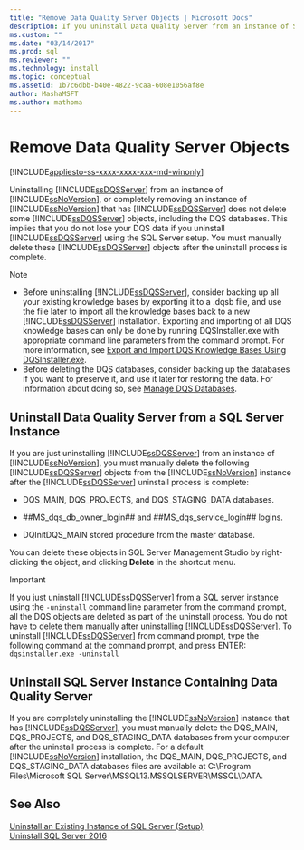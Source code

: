 ```yaml
---
title: "Remove Data Quality Server Objects | Microsoft Docs"
description: If you uninstall Data Quality Server from an instance of SQL Server, some Data Quality Server objects, including the DQS databases, must be deleted manually.
ms.custom: ""
ms.date: "03/14/2017"
ms.prod: sql
ms.reviewer: ""
ms.technology: install
ms.topic: conceptual
ms.assetid: 1b7c6dbb-b40e-4822-9caa-608e1056af8e
author: MashaMSFT
ms.author: mathoma
---
```

# Remove Data Quality Server Objects
[!INCLUDE[appliesto-ss-xxxx-xxxx-xxx-md-winonly](../../includes/appliesto-ss-xxxx-xxxx-xxx-md-winonly.md)]

  Uninstalling [!INCLUDE[ssDQSServer](../../includes/ssdqsserver-md.md)] from an instance of [!INCLUDE[ssNoVersion](../../includes/ssnoversion-md.md)], or completely removing an instance of [!INCLUDE[ssNoVersion](../../includes/ssnoversion-md.md)] that has [!INCLUDE[ssDQSServer](../../includes/ssdqsserver-md.md)] does not delete some [!INCLUDE[ssDQSServer](../../includes/ssdqsserver-md.md)] objects, including the DQS databases. This implies that you do not lose your DQS data if you uninstall [!INCLUDE[ssDQSServer](../../includes/ssdqsserver-md.md)] using the SQL Server setup. You must manually delete these [!INCLUDE[ssDQSServer](../../includes/ssdqsserver-md.md)] objects after the uninstall process is complete.  
  
> [!NOTE]
>  -   Before uninstalling [!INCLUDE[ssDQSServer](../../includes/ssdqsserver-md.md)], consider backing up all your existing knowledge bases by exporting it to a .dqsb file, and use the file later to import all the knowledge bases back to a new [!INCLUDE[ssDQSServer](../../includes/ssdqsserver-md.md)] installation. Exporting and importing of all DQS knowledge bases can only be done by running DQSInstaller.exe with appropriate command line parameters from the command prompt. For more information, see [Export and Import DQS Knowledge Bases Using DQSInstaller.exe](../../data-quality-services/install-windows/export-and-import-dqs-knowledge-bases-using-dqsinstaller-exe.md).  
> -   Before deleting the DQS databases, consider backing up the databases if you want to preserve it, and use it later for restoring the data. For information about doing so, see [Manage DQS Databases](../../data-quality-services/manage-dqs-databases.md).  
  
## Uninstall Data Quality Server from a SQL Server Instance  
 If you are just uninstalling [!INCLUDE[ssDQSServer](../../includes/ssdqsserver-md.md)] from an instance of [!INCLUDE[ssNoVersion](../../includes/ssnoversion-md.md)], you must manually delete the following [!INCLUDE[ssDQSServer](../../includes/ssdqsserver-md.md)] objects from the [!INCLUDE[ssNoVersion](../../includes/ssnoversion-md.md)] instance after the [!INCLUDE[ssDQSServer](../../includes/ssdqsserver-md.md)] uninstall process is complete:  
  
-   DQS_MAIN, DQS_PROJECTS, and DQS_STAGING_DATA databases.  
  
-   \##MS_dqs_db_owner_login## and ##MS_dqs_service_login## logins.  
  
-   DQInitDQS_MAIN stored procedure from the master database.  
  
 You can delete these objects in SQL Server Management Studio by right-clicking the object, and clicking **Delete** in the shortcut menu.  
  
> [!IMPORTANT]  
>  If you just uninstall [!INCLUDE[ssDQSServer](../../includes/ssdqsserver-md.md)] from a SQL server instance using the `-uninstall` command line parameter from the command prompt, all the DQS objects are deleted as part of the uninstall process. You do not have to delete them manually after uninstalling [!INCLUDE[ssDQSServer](../../includes/ssdqsserver-md.md)]. To uninstall [!INCLUDE[ssDQSServer](../../includes/ssdqsserver-md.md)] from command prompt, type the following command at the command prompt, and press ENTER:   
> `dqsinstaller.exe -uninstall`  
  
## Uninstall SQL Server Instance Containing Data Quality Server  
 If you are completely uninstalling the [!INCLUDE[ssNoVersion](../../includes/ssnoversion-md.md)] instance that has [!INCLUDE[ssDQSServer](../../includes/ssdqsserver-md.md)], you must manually delete the DQS_MAIN, DQS_PROJECTS, and DQS_STAGING_DATA databases from your computer after the uninstall process is complete. For a default [!INCLUDE[ssNoVersion](../../includes/ssnoversion-md.md)] installation, the DQS_MAIN, DQS_PROJECTS, and DQS_STAGING_DATA databases files are available at C:\Program Files\Microsoft SQL Server\MSSQL13.MSSQLSERVER\MSSQL\DATA.  
  
## See Also  
 [Uninstall an Existing Instance of SQL Server &#40;Setup&#41;](../../sql-server/install/uninstall-an-existing-instance-of-sql-server-setup.md)   
 [Uninstall SQL Server 2016](../../sql-server/install/uninstall-sql-server.md)  
  
  
